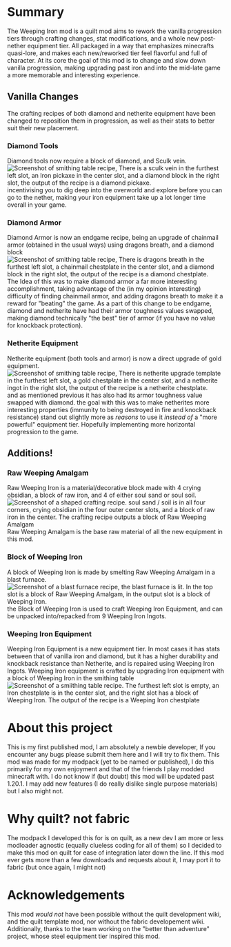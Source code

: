 # Summary
The Weeping Iron mod is a quilt mod aims to rework the vanilla progression tiers through crafting changes, stat modifications, and a whole new post-nether equipment tier. All packaged in a way that emphasizes minecrafts quasi-lore, and makes each new/reworked tier feel flavorful and full of character. At its core the goal of this mod is to change and slow down vanilla progression, making upgrading past iron and into the mid-late game a more memorable and interesting experience.

## Vanilla Changes
The crafting recipes of both diamond and netherite equipment have been changed to reposition them in progression, as well as their stats to better suit their new placement.

### Diamond Tools
Diamond tools now require a block of diamond, and Sculk vein.
![Screenshot of smithing table recipe, There is a sculk vein in the furthest left slot, an Iron pickaxe in the center slot, and a diamond block in the right slot, the output of the recipe is a diamond pickaxe.](https://cdn.modrinth.com/data/noz094yT/images/09c6698949809dd7877bead187a6f7cfcac3a4a8.png)
incentivising you to dig deep into the overworld and explore before you can go to the nether, making your iron equipment take up a lot longer time overall in your game.

### Diamond Armor
Diamond Armor is now an endgame recipe, being an upgrade of chainmail armor (obtained in the usual ways) using dragons breath, and a diamond block
![Screenshot of smithing table recipe, There is dragons breath in the furthest left slot, a chainmail chestplate in the center slot, and a diamond block in the right slot, the output of the recipe is a diamond chestplate.](https://cdn.modrinth.com/data/noz094yT/images/9f2be441bc2ab54e5b5a933c463320c2d347c6d3.png)
The Idea of this was to make diamond armor a far more interesting accomplishment, taking advantage of the (in my opinion interesting) difficulty of finding chainmail armor, and adding dragons breath to make it a reward for "beating" the game. As a part of this change to be endgame, diamond and netherite have had their armor toughness values swapped, making diamond technically "the best" tier of armor (if you have no value for knockback protection).

### Netherite Equipment
Netherite equipment (both tools and armor) is now a direct upgrade of gold equipment.
![Screenshot of smithing table recipe, There is netherite upgrade template in the furthest left slot, a gold chestplate in the center slot, and a netherite ingot in the right slot, the output of the recipe is a netherite chestplate.](https://cdn.modrinth.com/data/noz094yT/images/1592257d4f028e81df7e3d4f92b6b0d1fbfaff52.png)
and as mentioned previous it has also had its armor toughness value swapped with diamond. the goal with this was to make netherites more interesting properties (immunity to being destroyed in fire and knockback resistance) stand out slightly more as *reasons* to use it *instead of* a "more powerful" equipment tier. Hopefully implementing more horizontal progression to the game.

## Additions!

### Raw Weeping Amalgam
Raw Weeping Iron is a material/decorative block made with 4 crying obsidian, a block of raw iron, and 4 of either soul sand or soul soil.
![Screenshot of a shaped crafting recipe. soul sand / soil is in all four corners, crying obsidian in the four outer center slots, and a block of raw iron in the center. The crafting recipe outputs a block of Raw Weeping Amalgam](https://cdn.modrinth.com/data/noz094yT/images/ad09401b12d5ed02e67eb6ae38ec0037b2d8ad28.png)
Raw Weeping Amalgam is the base raw material of all the new equipment in this mod.

### Block of Weeping Iron
A block of Weeping Iron is made by smelting Raw Weeping Amalgam in a blast furnace.
![Screenshot of a blast furnace recipe, the blast furnace is lit. In the top slot is a block of Raw Weeping Amalgam, in the output slot is a block of Weeping Iron.](https://cdn.modrinth.com/data/noz094yT/images/99e4453df456834b06bd35befc834b519427b386.png)
the Block of Weeping Iron is used to craft Weeping Iron Equipment, and can be unpacked into/repacked from 9 Weeping Iron Ingots.

### Weeping Iron Equipment
Weeping Iron Equipment is a new equipment tier. In most cases it has stats between that of vanilla iron and diamond, but it has a higher durability and knockback resistance than Netherite, and is repaired using Weeping Iron Ingots. Weeping Iron equipment is crafted by upgrading Iron equipment with a block of Weeping Iron in the smithing table
![Screenshot of a smiithing table recipe. The furthest left slot is empty, an Iron chestplate is in the center slot, and the right slot has a block of Weeping Iron. The output of the recipe is a Weeping Iron chestplate](https://cdn.modrinth.com/data/noz094yT/images/16c05434aa9605cd9e5167aa1108d859efe07fb8.png)

# About this project
This is my first published mod, I am absolutely a newbie developer, If you encounter any bugs please submit them here and I will try to fix them. This mod was made for my modpack (yet to be named or published), I do this primarily for my own enjoyment and that of the friends I play modded minecraft with. I do not know if (but doubt) this mod will be updated past 1.20.1. I may add new features (I do really dislike single purpose materials) but I also might not.

# Why quilt? not fabric
The modpack I developed this for is on quilt, as a new dev I am more or less modloader agnostic (equally clueless coding for all of them) so I decided to make this mod on quilt for ease of integration later down the line. If this mod ever gets more than a few downloads and requests about it, I may port it to fabric (but once again, I might not)

# Acknowledgements
This mod *would not* have been possible without the quilt development wiki, and the quilt template mod, nor without the fabric developement wiki. Additionally, thanks to the team working on the "better than adventure" project, whose steel equipment tier inspired this mod.
